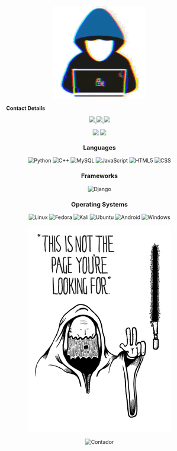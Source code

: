<p align='center'>
    <img src="https://github.com/Bad-Sec-Tor/Bad-Sec-Tor/blob/main/prog.gif">
</p>
<b align='center'>
Contact Details
</b>
<p align='center'>
  <a href="https://t.me/number_one_world">
    <img src="https://img.shields.io/badge/Telegram-%230077B5.svg?logo=telegram&logoColor=white" />
  </a>
  
 <a href="https://www.linkedin.com/in/reza-chabok-4b06a8250">
    <img src="https://img.shields.io/badge/LinkedIn-%230077B5.svg?logo=LinkedIn&logoColor=white" />
  </a>
  
  <a href="mailto:r.chabok@proton.me">
    <img src="https://img.shields.io/badge/email me-%231DA1F3.svg?logo=gmail&logoColor=white" />
  </a>
</p>

<p align="center">
  
  <img align="center" src="https://github-readme-stats.vercel.app/api?username=RezaChabok&show_icons=true&include_all_commits&count_private=true&custom_title=Github%20Activity&theme=dracula" height="155em" />

  <img align="center"  src="https://github-readme-stats.vercel.app/api/top-langs/?username=RezaChabok&card_width=250&custom_title=Most%20used%20languages&langs_count=8&layout=compact&theme=dracula" height="155em" />
  <div = align="center">


### Languages

![Python](https://img.shields.io/badge/python-3670A0?logo=python&logoColor=ffdd54)
![C++](https://img.shields.io/badge/-C++-000?&logo=c%2b%2b)
![MySQL](https://img.shields.io/badge/mysql-%2300f.svg?logo=mysql&logoColor=white)
![JavaScript](https://img.shields.io/badge/-JavaScript-000?&logo=JavaScript)
![HTML5](https://img.shields.io/badge/html5-%23E34F26.svg?logo=html5&logoColor=white)
![CSS](https://img.shields.io/badge/css3-%231572B6.svg?logo=css3)

### Frameworks
![Django](https://img.shields.io/badge/django-%23092E20.svg?logo=django&logoColor=white)

### Operating Systems

![Linux](https://img.shields.io/badge/-Linux-000?&logo=Linux)
![Fedora](https://img.shields.io/badge/Fedora-294172?logo=fedora)
![Kali](https://img.shields.io/badge/Kali-268BEE?logo=kalilinux&logoColor=black)
![Ubuntu](https://img.shields.io/badge/Ubuntu-E95420?logo=ubuntu&logoColor=white)
![Android](https://img.shields.io/badge/Android-3DDC84?logo=android&logoColor=black)
![Windows](https://img.shields.io/badge/Windows-0078D6?logo=windows)

<p align="center">
  
  <img src="https://github.com/RezaChabok/RezaChabok/blob/main/giphy.gif">
  
</p>
      
![Contador](https://komarev.com/ghpvc/?username=RezaChabok)
